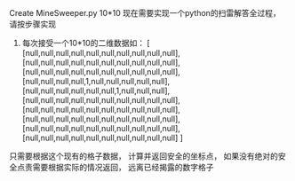 Create MineSweeper.py
10*10
现在需要实现一个python的扫雷解答全过程， 请按步骤实现
1. 每次接受一个10*10的二维数据如：
[
                [null,null,null,null,null,null,null,null,null,null],
                [null,null,null,null,null,null,null,null,null,null],
                [null,null,null,null,null,null,null,null,null,null],
                [null,null,null,null,1,null,null,null,null,null],
                [null,null,null,null,null,null,1,null,null,null],
                [null,null,null,null,null,null,null,null,null,null],
                [null,null,null,null,null,null,null,null,null,null],
                [null,null,null,null,null,null,null,null,null,null],
                [null,null,null,null,null,null,null,null,null,null],
                [null,null,null,null,null,null,null,null,null,null]
            ]

只需要根据这个现有的格子数据， 计算并返回安全的坐标点，
如果没有绝对的安全点责需要根据实际的情况返回， 远离已经揭露的数字格子